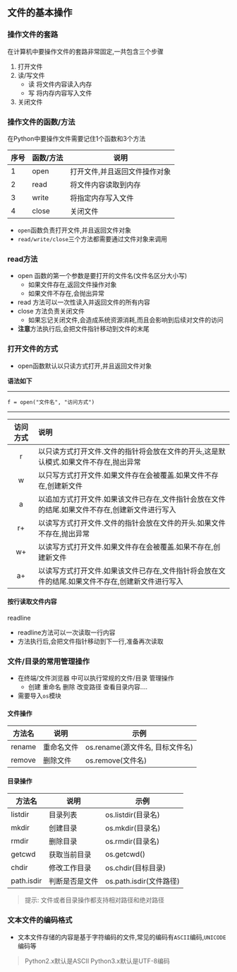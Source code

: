 
## 文件的基本操作

### 操作文件的套路

在计算机中要操作文件的套路非常固定,一共包含三个步骤

1. 打开文件
2. 读/写文件
	- 读 将文件内容读入内存
	- 写 将内存内容写入文件
3. 关闭文件

### 操作文件的函数/方法

在Python中要操作文件需要记住1个函数和3个方法

|序号|函数/方法|说明|
|---|---|---|
|1| open| 打开文件,并且返回文件操作对象|
|2| read| 将文件内容读取到内存|
|3| write| 将指定内存写入文件|
|4|close| 关闭文件|

- `open`函数负责打开文件,并且返回文件对象
- `read/write/close`三个方法都需要通过文件对象来调用

### read方法

- open 函数的第一个参数是要打开的文件名(文件名区分大小写)
	- 如果文件存在,返回文件操作对象
	- 如果文件不存在,会抛出异常
- read 方法可以一次性读入并返回文件的所有内容
- close 方法负责关闭文件
	- 如果忘记关闭文件,会造成系统资源消耗,而且会影响到后续对文件的访问
- **注意**方法执行后,会把文件指针移动到文件的末尾

### 打开文件的方式

- open函数默认以只读方式打开,并且返回文件对象

**语法如下**

----------


	f = open("文件名", "访问方式")


----------

|访问方式|说明|
|:---:|:---|
|r|以只读方式打开文件.文件的指针将会放在文件的开头,这是默认模式.如果文件不存在,抛出异常|
|w|以只写方式打开文件.如果文件存在会被覆盖.如果文件不存在,创建新文件|
|a|以追加方式打开文件.如果该文件已存在,文件指针会放在文件的结尾.如果文件不存在,创建新文件进行写入|
|r+|以读写方式打开文件.文件的指针会放在文件的开头.如果文件不存在,抛出异常|
|w+|以读写方式打开文件.如果文件存在会被覆盖.如果不存在,创建新文件|
|a+|以读写方式打开文件.如果该文件已存在,文件指针将会放在文件的结尾.如果文件不存在,创建新文件进行写入|

#### 按行读取文件内容

readline

- readline方法可以一次读取一行内容
- 方法执行后,会把文件指针移动到下一行,准备再次读取

### 文件/目录的常用管理操作

- 在终端/文件浏览器 中可以执行常规的文件/目录 管理操作
	- 创建 重命名 删除 改变路径 查看目录内容....
- 需要导入`os`模块

#### 文件操作

|方法名|说明|示例
|---|---|---|
|rename|重命名文件|os.rename(源文件名, 目标文件名)|
|remove|删除文件|os.remove(文件名)|

#### 目录操作

|方法名|说明|示例|
|---|---|---|
|listdir|目录列表|os.listdir(目录名)
|mkdir|创建目录|os.mkdir(目录名)|
|rmdir|删除目录|os.rmdir(目录名)|
|getcwd|获取当前目录|os.getcwd()|
|chdir|修改工作目录|os.chdir(目标目录)|
|path.isdir|判断是否是文件|os.path.isdir(文件路径)|

> 提示: 文件或者目录操作都支持相对路径和绝对路径


### 文本文件的编码格式

- 文本文件存储的内容是基于字符编码的文件,常见的编码有`ASCII`编码,`UNICODE`编码等

> Python2.x默认是ASCII
> Python3.x默认是UTF-8编码

